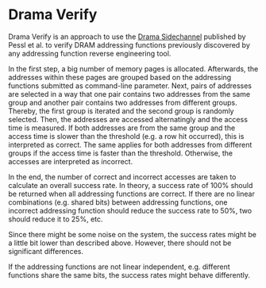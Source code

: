 # Drama Verify
Drama Verify is an approach to use the [Drama
Sidechannel](https://www.usenix.org/system/files/conference/usenixsecurity16/sec16_paper_pessl.pdf)
published by Pessl et al. to verify DRAM addressing functions previously
discovered by any addressing function reverse engineering tool.

In the first step, a big number of memory pages is allocated. Afterwards, the
addresses within these pages are grouped based on the addressing functions
submitted as command-line parameter. Next, pairs of addresses are selected in
a way that one pair contains two addresses from the same group and another pair
contains two addresses from different groups. Thereby, the first group is
iterated and the second group is randomly selected. Then, the addresses are
accessed alternatingly and the access time is measured. If both addresses are
from the same group and the access time is slower than the threshold (e.g. a
row hit occurred), this is interpreted as correct. The same applies for both
addresses from different groups if the access time is faster than the threshold.
Otherwise, the accesses are interpreted as incorrect.

In the end, the number of correct and incorrect accesses are taken to calculate
an overall success rate. In theory, a success rate of 100% should be returned
when all addressing functions are correct. If there are no linear combinations
(e.g. shared bits) between addressing functions, one incorrect addressing
function should reduce the success rate to 50%, two should reduce it to 25%,
etc.

Since there might be some noise on the system, the success rates might be a
little bit lower than described above. However, there should not be significant
differences.

If the addressing functions are not linear independent, e.g. different functions
share the same bits, the success rates might behave differently.
